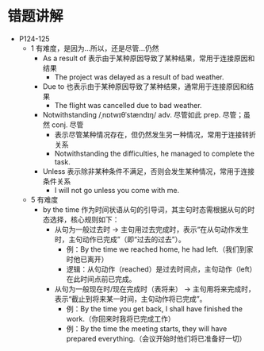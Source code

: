 # 错题讲解

- P124-125
  - 1 有难度，是因为...所以，还是尽管...仍然
    - As a result of 表示由于某种原因导致了某种结果，常用于连接原因和结果
      - The project was delayed as a result of bad weather. 
    - Due to 也表示由于某种原因导致了某种结果，通常用于连接原因和结果
      - The flight was cancelled due to bad weather.
    - Notwithstanding /ˌnɒtwɪθˈstændɪŋ/ adv. 尽管如此 prep. 尽管；虽然 conj. 尽管
      - ‌表示尽管某种情况存在，但仍然发生另一种情况，常用于连接转折关系
      - Notwithstanding the difficulties, he managed to complete the task. 
    - Unless 表示除非某种条件不满足，否则会发生某种情况，常用于连接条件关系
      - I will not go unless you come with me. 
  - 5 有难度
    - by the time 作为时间状语从句的引导词，其主句时态需根据从句的时态选择，核心规则如下：‌
      - 从句为一般过去时 → 主句用过去完成时‌，表示“在从句动作发生时，主句动作已完成”（即“过去的过去”）。
        - 例：By the time we reached home, he ‌had left‌.（我们到家时他已离开）
        - 逻辑：从句动作（reached）是过去时间点，主句动作（left）在此时间点前已完成。  
      - 从句为一般现在时/现在完成时（表将来） → 主句用将来完成时‌，表示“截止到将来某一时间，主句动作将已完成”。
        - 例：By the time you ‌get back‌, I ‌shall have finished‌ the work.（你回来时我将已完成工作）
        - 例：By the time the meeting ‌starts‌, they ‌will have prepared‌ everything.（会议开始时他们将已准备好一切）
